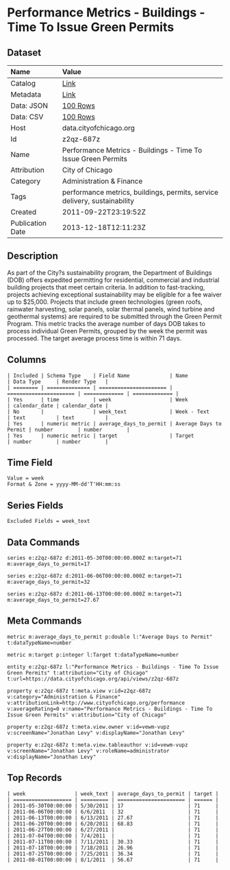 # Performance Metrics - Buildings - Time To Issue Green Permits

## Dataset

| Name | Value |
| :--- | :---- |
| Catalog | [Link](https://catalog.data.gov/dataset/performance-metrics-buildings-time-to-issue-green-permits-c660a) |
| Metadata | [Link](https://data.cityofchicago.org/api/views/z2qz-687z) |
| Data: JSON | [100 Rows](https://data.cityofchicago.org/api/views/z2qz-687z/rows.json?max_rows=100) |
| Data: CSV | [100 Rows](https://data.cityofchicago.org/api/views/z2qz-687z/rows.csv?max_rows=100) |
| Host | data.cityofchicago.org |
| Id | z2qz-687z |
| Name | Performance Metrics - Buildings - Time To Issue Green Permits |
| Attribution | City of Chicago |
| Category | Administration & Finance |
| Tags | performance metrics, buildings, permits, service delivery, sustainability |
| Created | 2011-09-22T23:19:52Z |
| Publication Date | 2013-12-18T12:11:23Z |

## Description

As part of the City?s sustainability program, the Department of Buildings (DOB) offers expedited permitting for residential, commercial and industrial building projects that meet certain criteria. In addition to fast-tracking, projects achieving exceptional sustainability may be eligible for a fee waiver up to $25,000.  Projects that include green technologies (green roofs, rainwater harvesting, solar panels, solar thermal panels, wind turbine and geothermal systems) are required to be submitted through the Green Permit Program.  This metric tracks the average number of days DOB takes to process individual Green Permits, grouped by the week the permit was processed. The target average process time is within 71 days.

## Columns

```ls
| Included | Schema Type    | Field Name             | Name                   | Data Type     | Render Type   |
| ======== | ============== | ====================== | ====================== | ============= | ============= |
| Yes      | time           | week                   | Week                   | calendar_date | calendar_date |
| No       |                | week_text              | Week - Text            | text          | text          |
| Yes      | numeric metric | average_days_to_permit | Average Days to Permit | number        | number        |
| Yes      | numeric metric | target                 | Target                 | number        | number        |
```

## Time Field

```ls
Value = week
Format & Zone = yyyy-MM-dd'T'HH:mm:ss
```

## Series Fields

```ls
Excluded Fields = week_text
```

## Data Commands

```ls
series e:z2qz-687z d:2011-05-30T00:00:00.000Z m:target=71 m:average_days_to_permit=17

series e:z2qz-687z d:2011-06-06T00:00:00.000Z m:target=71 m:average_days_to_permit=32

series e:z2qz-687z d:2011-06-13T00:00:00.000Z m:target=71 m:average_days_to_permit=27.67
```

## Meta Commands

```ls
metric m:average_days_to_permit p:double l:"Average Days to Permit" t:dataTypeName=number

metric m:target p:integer l:Target t:dataTypeName=number

entity e:z2qz-687z l:"Performance Metrics - Buildings - Time To Issue Green Permits" t:attribution="City of Chicago" t:url=https://data.cityofchicago.org/api/views/z2qz-687z

property e:z2qz-687z t:meta.view v:id=z2qz-687z v:category="Administration & Finance" v:attributionLink=http://www.cityofchicago.org/performance v:averageRating=0 v:name="Performance Metrics - Buildings - Time To Issue Green Permits" v:attribution="City of Chicago"

property e:z2qz-687z t:meta.view.owner v:id=vewm-vupz v:screenName="Jonathan Levy" v:displayName="Jonathan Levy"

property e:z2qz-687z t:meta.view.tableauthor v:id=vewm-vupz v:screenName="Jonathan Levy" v:roleName=administrator v:displayName="Jonathan Levy"
```

## Top Records

```ls
| week                | week_text | average_days_to_permit | target | 
| =================== | ========= | ====================== | ====== | 
| 2011-05-30T00:00:00 | 5/30/2011 | 17                     | 71     | 
| 2011-06-06T00:00:00 | 6/6/2011  | 32                     | 71     | 
| 2011-06-13T00:00:00 | 6/13/2011 | 27.67                  | 71     | 
| 2011-06-20T00:00:00 | 6/20/2011 | 68.83                  | 71     | 
| 2011-06-27T00:00:00 | 6/27/2011 |                        | 71     | 
| 2011-07-04T00:00:00 | 7/4/2011  |                        | 71     | 
| 2011-07-11T00:00:00 | 7/11/2011 | 30.33                  | 71     | 
| 2011-07-18T00:00:00 | 7/18/2011 | 26.96                  | 71     | 
| 2011-07-25T00:00:00 | 7/25/2011 | 36.34                  | 71     | 
| 2011-08-01T00:00:00 | 8/1/2011  | 56.67                  | 71     | 
```